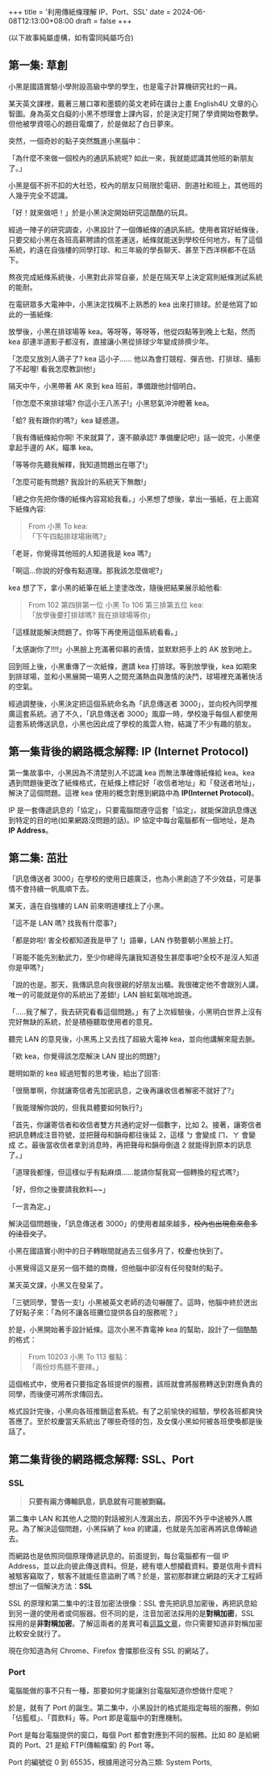 +++
title = '利用傳紙條理解 IP、Port、SSL'
date = 2024-06-08T12:13:00+08:00
draft = false
+++

(以下故事純屬虛構，如有雷同純屬巧合)

## 第一集: 草創

小黑是國語實驗小學附設高級中學的學生，也是電子計算機研究社的一員。

某天英文課裡，戴著三層口罩和墨鏡的英文老師在講台上畫 English4U 文章的心智圖。身為英文白癡的小黑不想理會上課內容，於是決定打開了學資開始卷數學。但他被學資噁心的題目電爛了，於是做起了白日夢來。

突然，一個奇妙的點子突然飄進小黑腦中：

「為什麼不來做一個校內的通訊系統呢? 如此一來，我就能認識其他班的新朋友了。」

小黑是個不折不扣的大社恐，校內的朋友只局限於電研、劍道社和班上，其他班的人幾乎完全不認識。

「好！就來做吧！」於是小黑決定開始研究這酷酷的玩具。

經過一陣子的研究調查，小黑設計了一個傳紙條的通訊系統。使用者寫好紙條後，只要交給小黑在各班高薪聘請的信差運送，紙條就能送到學校任何地方。有了這個系統，約遠在自強樓的同學打球、和三年級的學長聊天、甚至下西洋棋都不在話下。

熬夜完成紙條系統後，小黑對此非常自豪，於是在隔天早上決定寫則紙條測試系統的能耐。

在電研眾多大電神中，小黑決定找稱不上熟悉的 kea 出來打排球。於是他寫了如此的一張紙條:

放學後，小黑在排球場等 kea。等呀等，等呀等，他從四點等到晚上七點，然而 kea 卻連半道影子都沒有，直接讓小黑從排球少年變成排擠少年。

「怎麼又放別人鴿子了? kea 這小子...... 他以為會打競程、彈吉他、打排球、攝影了不起喔! 看我怎麼教訓他!」

隔天中午，小黑帶著 AK 來到 kea 班前，準備跟他討個明白。

「你怎麼不來排球場? 你這小王八羔子!」小黑怒氣沖沖瞪著 kea。

「蛤? 我有跟你約嗎?」kea 疑惑道。

「我有傳紙條給你啊! 不來就算了，還不願承認? 準備慶記吧!」話一說完，小黑便拿起手邊的 AK，瞄準 kea。

「等等你先聽我解釋，我知道問題出在哪了!」

「怎麼可能有問題? 我設計的系統天下無敵!」

「總之你先把你傳的紙條內容寫給我看。」小黑想了想後，拿出一張紙，在上面寫下紙條內容:

> From 小黑 To kea:<br>
> 「下午四點排球場揪嗎?」

「老哥，你覺得其他班的人知道我是 kea 嗎?」

「啊這...你說的好像有點道理。那我該怎麼做呢?」

kea 想了下，拿小黑的紙筆在紙上塗塗改改，隨後把結果展示給他看:

> From 102 第四排第一位 小黑 To 106 第三排第五位 kea:<br>
> 「放學後要打排球嗎? 我在排球場等你」

「這樣就能解決問題了。你等下再使用這個系統看看。」

「太感謝你了!!!!」小黑臉上充滿著仰慕的表情，並默默把手上的 AK 放到地上。

回到班上後，小黑重傳了一次紙條，邀請 kea 打排球。等到放學後，kea 如期來到排球場，並和小黑展開一場男人之間充滿熱血與激情的決鬥，球場裡充滿著快活的空氣。

經過調整後，小黑決定把這個系統命名為「訊息傳送者 3000」，並向校內同學推廣這套系統。過了不久，「訊息傳送者 3000」風靡一時，學校幾乎每個人都使用這套系統傳送訊息，小黑也因此成了學校的風雲人物，結識了不少有趣的朋友。

## 第一集背後的網路概念解釋: IP (Internet Protocol)

第一集故事中，小黑因為不清楚別人不認識 kea 而無法準確傳紙條給 kea。kea 遇到問題後更改了紙條格式，在紙條上標記好「收信者地址」和「發送者地址」，解決了這個問題。這裡 kea 使用的概念對應到網路中為 **IP(Internet Protocol)**。

IP 是一套傳遞訊息的「協定」，只要電腦間遵守這套「協定」，就能保證訊息傳送到特定的目的地(如果網路沒問題的話)。IP 協定中每台電腦都有一個地址，是為 **IP Address**。

## 第二集: 茁壯

「訊息傳送者 3000」在學校的使用日趨廣泛，也為小黑創造了不少效益，可是事情不會持續一帆風順下去。

某天，遠在自強樓的 LAN 前來明道樓找上了小黑。

「這不是 LAN 嗎? 找我有什麼事?」

「都是妳啦! 害全校都知道我是甲了 !」語畢，LAN 作勢要朝小黑臉上打。

「哥能不能先別動武力，至少你總得先讓我知道發生甚麼事吧?全校不是沒人知道你是甲嗎?」

「說的也是。那天，我傳訊息向我很親的好朋友出櫃。我很確定他不會跟別人講，唯一的可能就是你的系統出了差錯!」LAN 臉紅氣喘地說道。

「.....我了解了，我去研究看看這個問題。」有了上次經驗後，小黑明白世界上沒有完好無缺的系統，於是積極聽取使用者的意見。

聽完 LAN 的意見後，小黑馬上又去找了超級大電神 kea，並向他講解來龍去脈。

「欸 kea，你覺得該怎麼解決 LAN 提出的問題?」

聰明如斯的 kea 經過短暫的思考後，給出了回答:

「很簡單啊，你就讓寄信者先加密訊息，之後再讓收信者解密不就好了?」

「我能理解你說的，但我具體要如何執行?」

「首先，你讓寄信者和收信者雙方共通約定好一個數字，比如 2。接著，讓寄信者把訊息轉成注音符號，並把聲母和韻母都往後延 2，這樣 ㄅ 會變成 ㄇ、ㄚ 會變成 ㄜ。最後當收信者拿到消息時，再把聲母和韻母倒退 2 就能得到原本的訊息了。」

「道理我都懂，但這樣似乎有點麻煩......能請你幫我寫一個轉換的程式嗎?」

「好，但你之後要請我飲料~~」

「一言為定。」

解決這個問題後，「訊息傳送者 3000」的使用者越來越多，~~校內也出現愈來愈多的注音文了~~。

小黑在國語實小附中的日子轉眼間就過去三個多月了，校慶也快到了。

小黑覺得這又是另一個不錯的商機，但他腦中卻沒有任何發財的點子。

某天英文課，小黑又在發呆了。

「三號同學，警告一支!」小黑被英文老師的造句嚇醒了。這時，他腦中終於迸出了好點子來：「為何不讓各班攤位提供各自的服務呢？」

於是，小黑開始著手設計紙條。這次小黑不靠電神 kea 的幫助，設計了一個酷酷的格式：

> From 10203 小黑 To 113 餐點：<br>
> 「兩份炒馬麵不要辣。」

這個格式中，使用者只要指定各班提供的服務，該班就會將服務轉送到對應負責的同學，而後便可將所求傳回去。

格式設計完後，小黑向各班推銷這套系統。有了之前愉快的經驗，學校各班都爽快答應了。至於校慶當天系統出了哪些奇怪的包，及女僕小黑如何被各班使喚都是後話了。

## 第二集背後的網路概念解釋: SSL、Port

### SSL

> **只要有兩方傳輸訊息，訊息就有可能被剽竊。**

第二集中 LAN 和其他人之間的對話被別人洩漏出去，原因不外乎中途被外人瞧見。為了解決這個問題，小黑採納了 kea 的建議，也就是先加密再將訊息傳輸過去。

而網路也是依照同個原理傳遞訊息的。前面提到，每台電腦都有一個 IP Address，並以此向彼此傳送資料。但是，總有壞人想攔截資料。要是信用卡資料被駭客竊取了，駭客不就能任意盜刷了嗎？於是，當初那群建立網路的天才工程師想出了一個解決方法：**SSL**

SSL 的原理和第二集中的注音加密法很像：SSL 會先把訊息加密後，再把訊息給到另一邊的使用者或伺服器。但不同的是，注音加密法採用的是**對稱加密**，SSL 採用的是**非對稱加密**。了解這兩者的差異可看[這篇文章](https://medium.com/mr-efacani-teatime/%E5%9C%96%E8%A7%A3-%E9%9D%9E%E5%B0%8D%E7%A8%B1-%E8%88%87-%E5%B0%8D%E7%A8%B1-%E5%8A%A0%E5%AF%86%E6%8A%80%E8%A1%93-37c01f3651dc)，你只需要知道非對稱加密比較安全就行了。

現在你知道為何 Chrome、Firefox 會擋那些沒有 SSL 的網站了。

### Port

電腦能做的事不只有一種，那要如何才能讓別台電腦知道你想做什麼呢？

於是，就有了 Port 的誕生。第二集中，小黑設計的格式能指定每班的服務，例如「佔籃框」、「買飲料」等。Port 即是電腦中的對應機制。

Port 是每台電腦提供的窗口，每個 Port 都會對應到不同的服務。比如 80 是給網頁的 Port、21 是給 FTP(傳輸檔案) 的 Port 等。

Port 的編號從 0 到 65535，根據用途可分為三類: System Ports,
